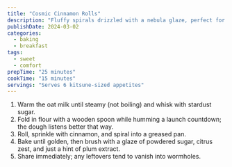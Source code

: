 ```yaml
---
title: "Cosmic Cinnamon Rolls"
description: "Fluffy spirals drizzled with a nebula glaze, perfect for zero-g breakfast trays."
publishDate: 2024-03-02
categories:
  - baking
  - breakfast
tags:
  - sweet
  - comfort
prepTime: "25 minutes"
cookTime: "15 minutes"
servings: "Serves 6 kitsune-sized appetites"
---
```


1. Warm the oat milk until steamy (not boiling) and whisk with stardust sugar.
2. Fold in flour with a wooden spoon while humming a launch countdown; the dough listens better that way.
3. Roll, sprinkle with cinnamon, and spiral into a greased pan.
4. Bake until golden, then brush with a glaze of powdered sugar, citrus zest, and just a hint of plum extract.
5. Share immediately; any leftovers tend to vanish into wormholes.
